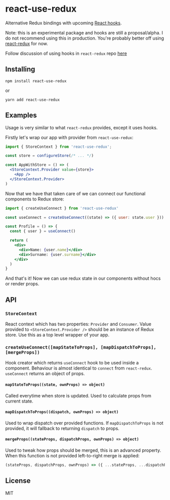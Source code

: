 # react-use-redux

Alternative Redux bindings with upcoming [React hooks](http://reactjs.org/hooks). 

Note: this is an experimental package and hooks are still a proposal/alpha. I do not recommend using this in production. You're probably better off using [react-redux](https://github.com/reduxjs/react-redux) for now.

Follow discussion of using hooks in `react-redux` repo [here](https://github.com/reduxjs/react-redux/issues/1063)

## Installing

```
npm install react-use-redux
```

or 

```
yarn add react-use-redux
```

## Examples

Usage is very similar to what `react-redux` provides, except it uses hooks.


Firstly let's wrap our app with provider from `react-use-redux`:

```jsx
import { StoreContext } from 'react-use-redux';

const store = configureStore(/* ... */)

const AppWithStore = () => (
  <StoreContext.Provider value={store}>
    <App />
  </StoreContext.Provider>
)
```

Now that we have that taken care of we can connect our functional components to Redux store:

```jsx
import { createUseConnect } from 'react-use-redux'

const useConnect = createUseConnect((state) => ({ user: state.user }))

const Profile = () => {
  const { user } = useConnect()

  return (
    <div>
      <div>Name: {user.name}</div>
      <div>Surname: {user.surname}</div>
    </div>
  )
}
```

And that's it! Now we can use redux state in our components without hocs or render props.

## API

### `StoreContext`

React context which has two properties: `Provider` and `Consumer`. Value provided to `<StoreContext.Provider />` should be an instance of Redux store. Use this as a top level wrapper of your app.

### `createUseConnect([mapStateToProps], [mapDispatchToProps], [mergeProps])`

Hook creator which returns `useConnect` hook to be used inside a component. Behaviour is almost identical to `connect` from `react-redux`. `useConnect` returns an object of props.

#### `mapStateToProps((state, ownProps) => object)`

Called everytime when store is updated. Used to calculate props from current state.

#### `mapDispatchToProps((dispatch, ownProps) => object)`

Used to wrap dispatch over provided functions. If `mapDispatchToProps` is not provided, it will fallback to returning `dispatch` to props.

#### `mergeProps((stateProps, dispatchProps, ownProps) => object)`

Used to tweak how props should be merged, this is an advanced property. When this function is not provided left-to-right merge is applied:
```js
(stateProps, dispatchProps, ownProps) => ({ ...stateProps, ...dispatchProps, ...ownProps })
```

## License

MIT
